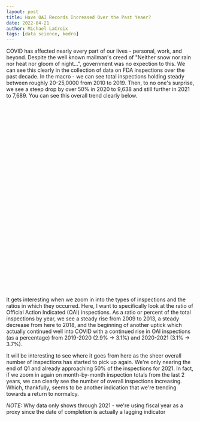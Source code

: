 ```yaml
---
layout: post
title: Have OAI Records Increased Over the Past Yeaer?
date: 2022-04-21 
author: Michael LaCroix 
tags: [data science, kedro]
---
```


COVID has affected nearly every part of our lives - personal, work, and beyond. Despite the well known mailman's creed of "Neither snow nor rain nor heat nor gloom of night...", government was no expection to this. We can see this clearly in the collection of data on FDA inspections over the past decade. In the macro - we can see total inspections holding steady between roughly 20-25,0000 from 2010 to 2019. Then, to no one's surprise, we see a steep drop by over 50% in 2020 to 9,638 and still further in 2021 to 7,689. You can see this overall trend clearly below.

<div id="line_chart" style="width: 900px; height: 500px"></div>

<script type="text/javascript" src="https://www.gstatic.com/charts/loader.js"></script>



<script type="text/javascript">
  google.charts.load('current', {'packages':['corechart']});
  google.charts.setOnLoadCallback(drawChart);

  function drawChart() {
    var data = google.visualization.arrayToDataTable([
    ['Fiscal Year', 'Total Number'],
      ['2010', 21517],
      ['2011', 25489],
      ['2012', 24774],
      ['2013', 21561],
      ['2014', 20442],
      ['2015', 20447],
      ['2016', 20728],
      ['2017', 21756],
      ['2018', 21546],
      ['2019', 19527],
      ['2020', 9637],
      ['2021', 7689],
      ['2022', 3173]
    ]);



    var options = {
      title: 'Total Inspections',
      // curveType: 'function',
      legend: { position: 'bottom' }
    };

    var chart = new google.visualization.LineChart(document.getElementById('line_chart'));

    chart.draw(data, options);
  }
</script>


It gets interesting when we zoom in into the types of inspections and the ratios in which they occurred. Here, I want to specifically look at the ratio of Official Action Indicated (OAI) inspections. As a ratio or percent of the total inspections by year, we see a steady rise from 2009 to 2013, a steady decrease from here to 2018, and the beginning of another uptick which actually continued well into COVID with a continued rise in OAI inspections (as a percentage) from 2019-2020 (2.9% -> 3.1%) and 2020-2021 (3.1% -> 3.7%).


<div id="inspections_2"></div>

<script>
async function getJSON(filename) {
  const response = await fetch(filename)
  return response.json()
}

google.charts.load('current', {
  'packages': ['corechart']
});
google.charts.setOnLoadCallback(loadAndDrawChart);

function loadAndDrawChart() {
  getJSON("../assets/out_inspection_full.json")
  .then(drawChart)
}

function drawChart(rawData) {
  var data = google.visualization.arrayToDataTable([
    ['Inspection Classification', 'OAI', 'VAI', 'NAI', { role: 'annotation' } ],
    ...rawData.map(
      ({year, NAI, OAI, VAI, oai_ratio}) => {
        return [year, OAI, VAI, NAI, '']
      }
    )
  ]);

  var options = {
    width: 600,
    height: 400,
    // legend: { position: 'top', maxLines: 3 },
    // bar: { groupWidth: '75%' },
    isStacked: 'percent',
    hAxis: { 
      format:'',
      showTextEvery: 1,
      slantedText: true,
      slantedTextAngle: 9,
    },
  };
  var view = new google.visualization.DataView(data);
  var chart = new google.visualization.ColumnChart(document.getElementById('inspections_2'));

  chart.draw(view, options);
}
</script>


It will be interesting to see where it goes from here as the sheer overall number of inspections has started to pick up again. We're only nearing the end of Q1 and already approaching 50% of the inspections for 2021. In fact, if we zoom in again on month-by-month inspection totals from the last 2 years, we can clearly see the number of overall inspections increasing. Which, thankfully, seems to be another indication that we're trending towards a return to normalcy.


<script type="text/javascript" src="https://www.gstatic.com/charts/loader.js"></script>

<script type="text/javascript">
// Load the Visualization API and the corechart package.
google.charts.load('current', {packages: ['corechart', 'bar']});

// Set a callback to run when the Google Visualization API is loaded.
google.charts.setOnLoadCallback(drawColColors);

// Callback that creates and populates a data table,
// instantiates the pie chart, passes in the data and
// draws it.
function drawColColors() {
  var data = google.visualization.arrayToDataTable([
    ['Year', 'OAI percent'],
  ['2009', 3.98340720536424],
    ['2010', 4.10837942092299],
    ['2011', 4.59806190905881],
    ['2012', 4.58545249051424],
    ['2013', 5.2687723203933],
  ['2014', 4.8625379121416605],
  ['2015', 4.94938132733408],
  ['2016', 3.6375916634504],
  ['2017', 3.3140283140283096],
  ['2018', 2.3391812865497],
  ['2019', 2.92927741076458],
  ['2020', 3.08187195185223],
  ['2021', 3.6675770581349902],
  ['2022', 0.94547746612039]
]);

var options = {
  width: 600,
  height: 400,
  legend: { position: 'top', maxLines: 3 },
  bar: { groupWidth: '75%' },
};
      // Instantiate and draw our chart, passing in some options.
    var chart = new google.visualization.ColumnChart(document.getElementById('chart_div'));
    chart.draw(data, options);
}
  
</script>

*NOTE:* Why data only shows through 2021 - we're using fiscal year as a proxy since the date of completion is actually a lagging indicator
